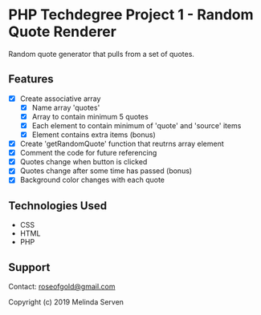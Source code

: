 # PHP Techdegree Project 1 - Random Quote Renderer
Random quote generator that pulls from a set of quotes.

## Features
- [x] Create associative array
  - [x] Name array 'quotes'
  - [x] Array to contain minimum 5 quotes
  - [x] Each element to contain minimum of 'quote' and 'source' items
  - [x] Element contains extra items (bonus)
- [x] Create 'getRandomQuote' function that reutrns array element
- [x] Comment the code for future referencing
- [x] Quotes change when button is clicked
- [x] Quotes change after some time has passed (bonus)
- [x] Background color changes with each quote

## Technologies Used
* CSS
* HTML
* PHP

## Support
Contact: roseofgold@gmail.com

Copyright (c) 2019 Melinda Serven
